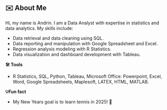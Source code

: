 ## ✉️ About Me


Hi, my name is Andrin. I am a Data Analyst with expertise in statistics and data analytics. My skills include:
- Data retrieval and data cleaning using SQL.
- Data reporting and manipulation with Google Spreadsheet and Excel.
- Regression analysis modeling with R Statistics.
- Data visualization and dashboard development with Tableau.

**🛠️ Tools**
- R Statistics, SQL, Python, Tableau, Microsoft Office: Powerpoint, Excel, Word, Google Spreadsheets, Maplesoft, LATEX, HTML, MATLAB. 

**💡Fun fact**
- My New Years goal is to learn tennis in 2025! 🎾
